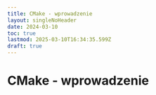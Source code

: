 ```yaml
---
title: CMake - wprowadzenie
layout: singleNoHeader
date: 2024-03-10
toc: true
lastmod: 2025-03-10T16:34:35.599Z
draft: true
---
```


# CMake - wprowadzenie

